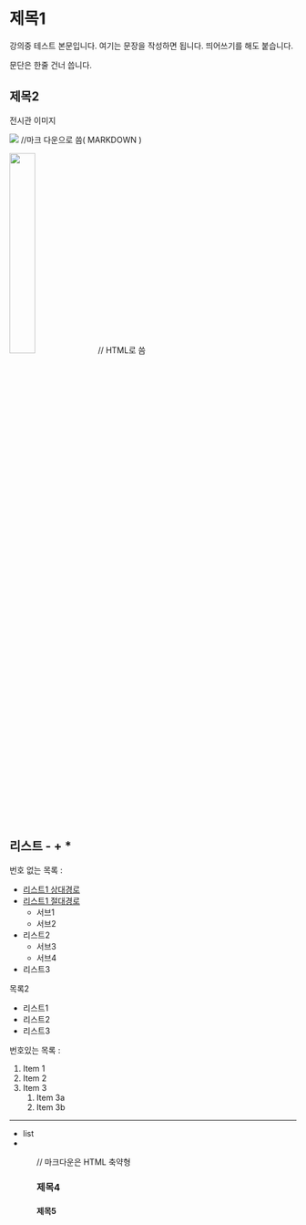 # 제목1

강의중 테스트 본문입니다. 여기는 문장을 작성하면 됩니다.
띄어쓰기를 해도 붙습니다.

문단은 한줄 건너 씁니다.

## 제목2

전시관 이미지

![](https://imgnews.pstatic.net/image/001/2021/05/12/AKR20210512118200052_01_i_P4_20210512150716876.jpg?type=w647) //마크 다운으로 씀( MARKDOWN )

<img src="https://imgnews.pstatic.net/image/001/2021/05/12/AKR20210512118200052_01_i_P4_20210512150716876.jpg?type=w647"
width="30%">  // HTML로 씀



## 리스트 - + *

번호 없는 목록 :
 - [리스트1 상대경로](Secondfile.md)
 - [리스트1 절대경로](./Secondfile.md)
     - 서브1
     - 서브2
 - 리스트2
     - 서브3
     - 서브4
 - 리스트3

목록2
 + 리스트1
 + 리스트2
 + 리스트3
 
번호있는 목록 :
1. Item 1
1. Item 2
1. Item 3
   1. Item 3a
   1. Item 3b

---
<ul>
 <li>list<li>
 <ul>
  
//  마크다운은 HTML 축약형

### 제목4

#### 제목5
 

